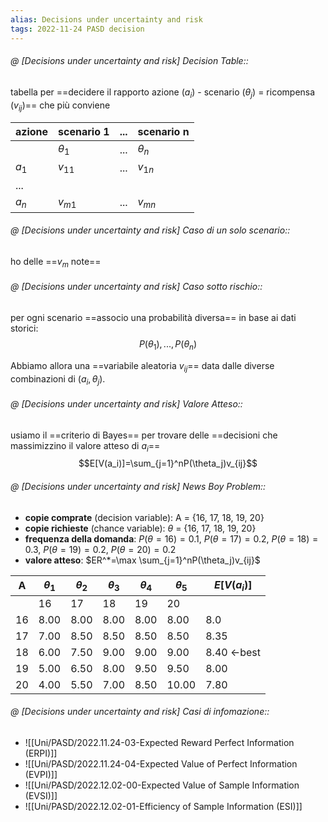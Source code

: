 ```yaml
---
alias: Decisions under uncertainty and risk
tags: 2022-11-24 PASD decision
---
```


###### @ [Decisions under uncertainty and risk] Decision Table::
 tabella per ==decidere il rapporto azione ($a_i$) - scenario ($\theta_j$) = ricompensa ($v_{ij}$)== che più conviene

|azione|scenario 1|...|scenario n
|---|---|---|---|
||$\theta_1$|...|$\theta_n$|
|$a_1$|$v_{11}$|...|$v_{1n}$|
|...||||
|$a_n$|$v_{m1}$|...|$v_{mn}$|
<!--ID: 1670236970541-->


###### @ [Decisions under uncertainty and risk] Caso di un solo scenario::
 ho delle ==$v_m$ note==
<!--ID: 1670236970546-->


###### @ [Decisions under uncertainty and risk] Caso sotto rischio::
 per ogni scenario ==associo una probabilità diversa== in base ai dati storici: $$P(\theta_1),...,P(\theta_n)$$

Abbiamo allora una ==variabile aleatoria $v_{ij}$== data dalle diverse combinazioni di $(a_{i}, \theta_j)$.
<!--ID: 1670236970551-->




###### @ [Decisions under uncertainty and risk] Valore Atteso::
 usiamo il ==criterio di Bayes== per trovare delle ==decisioni che massimizzino il valore atteso di $a_i$== $$E[V(a_i)]=\sum_{j=1}^nP(\theta_j)v_{ij}$$
<!--ID: 1670236970555-->


###### @ [Decisions under uncertainty and risk] News Boy Problem::

- **copie comprate** (decision variable): A = {16, 17, 18, 19, 20}
- **copie richieste** (chance variable): $\theta$ = {16, 17, 18, 19, 20}
- **frequenza della domanda**: $P(\theta=16)=0.1$, $P(\theta=17)=0.2$, $P(\theta=18)=0.3$, $P(\theta=19)=0.2$, $P(\theta=20)=0.2$
- **valore atteso**: $ER^*=\max \sum_{j=1}^nP(\theta_j)v_{ij}$

|A|$\theta_1$|$\theta_2$|$\theta_3$|$\theta_4$|$\theta_5$|$E[V(a_i)]$|
|---|---|---|---|---|---|---|
||16|17|18|19|20||
|16|8.00|8.00|8.00|8.00|8.00|8.0|
|17|7.00|8.50|8.50|8.50|8.50|8.35|
|18|6.00|7.50|9.00|9.00|9.00|8.40 <-best|
|19|5.00|6.50|8.00|9.50|9.50|8.00|
|20|4.00|5.50|7.00|8.50|10.00|7.80|
<!--ID: 1670236970559-->


###### @ [Decisions under uncertainty and risk] Casi di infomazione::
- ![[Uni/PASD/2022.11.24-03-Expected Reward Perfect Information (ERPI)]]
- ![[Uni/PASD/2022.11.24-04-Expected Value of Perfect Information (EVPI)]]
- ![[Uni/PASD/2022.12.02-00-Expected Value of Sample Information (EVSI)]]
- ![[Uni/PASD/2022.12.02-01-Efficiency of Sample Information (ESI)]]